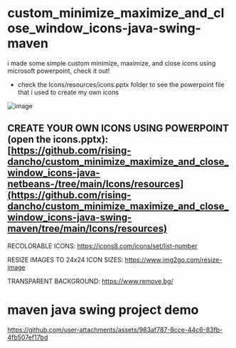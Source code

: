 # custom_minimize_maximize_and_close_window_icons-java-swing-maven
i made some simple custom minimize, maximize, and close icons using microsoft powerpoint, check it out!

- check the Icons/resources/icons.pptx folder to see the powerpoint file that i used to create my own icons


![image](https://user-images.githubusercontent.com/43742265/187011262-793e2f71-f2d5-46a5-a550-e898593be3ed.png)



## CREATE YOUR OWN ICONS USING POWERPOINT (open the icons.pptx):   [https://github.com/rising-dancho/custom_minimize_maximize_and_close_window_icons-java-netbeans-/tree/main/Icons/resources](https://github.com/rising-dancho/custom_minimize_maximize_and_close_window_icons-java-swing-maven/tree/main/Icons/resources)

RECOLORABLE ICONS:                        https://icons8.com/icons/set/list-number

RESIZE IMAGES TO 24x24 ICON SIZES:        https://www.img2go.com/resize-image

TRANSPARENT BACKGROUND:                   https://www.remove.bg/

# maven java swing project demo

https://github.com/user-attachments/assets/983af787-8cce-44c6-83fb-4fb507ef17bd

